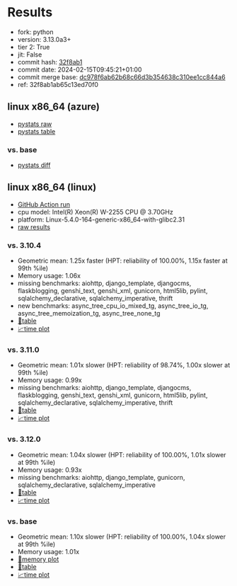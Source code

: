 # Results

- fork: python
- version: 3.13.0a3+
- tier 2: True
- jit: False
- commit hash: [32f8ab1](https://github.com/python/cpython/commit/32f8ab1)
- commit date: 2024-02-15T09:45:21+01:00
- commit merge base: [dc978f6ab62b68c66d3b354638c310ee1cc844a6](https://github.com/python/cpython/commit/dc978f6ab62b68c66d3b354638c310ee1cc844a6)
- ref: 32f8ab1ab65c13ed70f0

## linux x86_64 (azure)

- [pystats raw](bm-20240215-azure-x86_64-python-32f8ab1ab65c13ed70f0-3.13.0a3%2B-32f8ab1-pystats.json)
- [pystats table](bm-20240215-azure-x86_64-python-32f8ab1ab65c13ed70f0-3.13.0a3%2B-32f8ab1-pystats.md)

### vs. base

- [pystats diff](bm-20240215-azure-x86_64-python-32f8ab1ab65c13ed70f0-3.13.0a3%2B-32f8ab1-pystats-vs-base.md)

## linux x86_64 (linux)

- [GitHub Action run](https://github.com/faster-cpython/benchmarking/actions/runs/7918451871)
- cpu model: Intel(R) Xeon(R) W-2255 CPU @ 3.70GHz
- platform: Linux-5.4.0-164-generic-x86_64-with-glibc2.31
- [raw results](bm-20240215-linux-x86_64-python-32f8ab1ab65c13ed70f0-3.13.0a3%2B-32f8ab1.json)

### vs. 3.10.4

- Geometric mean: 1.25x faster (HPT: reliability of 100.00%, 1.15x faster at 99th %ile)
- Memory usage: 1.06x
- missing benchmarks: aiohttp, django_template, djangocms, flaskblogging, genshi_text, genshi_xml, gunicorn, html5lib, pylint, sqlalchemy_declarative, sqlalchemy_imperative, thrift
- new benchmarks: async_tree_cpu_io_mixed_tg, async_tree_io_tg, async_tree_memoization_tg, async_tree_none_tg
- [📄table](bm-20240215-linux-x86_64-python-32f8ab1ab65c13ed70f0-3.13.0a3%2B-32f8ab1-vs-3.10.4.md)
- [📈time plot](bm-20240215-linux-x86_64-python-32f8ab1ab65c13ed70f0-3.13.0a3%2B-32f8ab1-vs-3.10.4.png)

### vs. 3.11.0

- Geometric mean: 1.01x slower (HPT: reliability of 98.74%, 1.00x slower at 99th %ile)
- Memory usage: 0.99x
- missing benchmarks: aiohttp, django_template, djangocms, flaskblogging, genshi_text, genshi_xml, gunicorn, html5lib, pylint, sqlalchemy_declarative, sqlalchemy_imperative, thrift
- [📄table](bm-20240215-linux-x86_64-python-32f8ab1ab65c13ed70f0-3.13.0a3%2B-32f8ab1-vs-3.11.0.md)
- [📈time plot](bm-20240215-linux-x86_64-python-32f8ab1ab65c13ed70f0-3.13.0a3%2B-32f8ab1-vs-3.11.0.png)

### vs. 3.12.0

- Geometric mean: 1.04x slower (HPT: reliability of 100.00%, 1.01x slower at 99th %ile)
- Memory usage: 0.93x
- missing benchmarks: aiohttp, django_template, gunicorn, sqlalchemy_declarative, sqlalchemy_imperative
- [📄table](bm-20240215-linux-x86_64-python-32f8ab1ab65c13ed70f0-3.13.0a3%2B-32f8ab1-vs-3.12.0.md)
- [📈time plot](bm-20240215-linux-x86_64-python-32f8ab1ab65c13ed70f0-3.13.0a3%2B-32f8ab1-vs-3.12.0.png)

### vs. base

- Geometric mean: 1.10x slower (HPT: reliability of 100.00%, 1.04x slower at 99th %ile)
- Memory usage: 1.01x
- [🧠memory plot](bm-20240215-linux-x86_64-python-32f8ab1ab65c13ed70f0-3.13.0a3%2B-32f8ab1-vs-base-mem.png)
- [📄table](bm-20240215-linux-x86_64-python-32f8ab1ab65c13ed70f0-3.13.0a3%2B-32f8ab1-vs-base.md)
- [📈time plot](bm-20240215-linux-x86_64-python-32f8ab1ab65c13ed70f0-3.13.0a3%2B-32f8ab1-vs-base.png)

